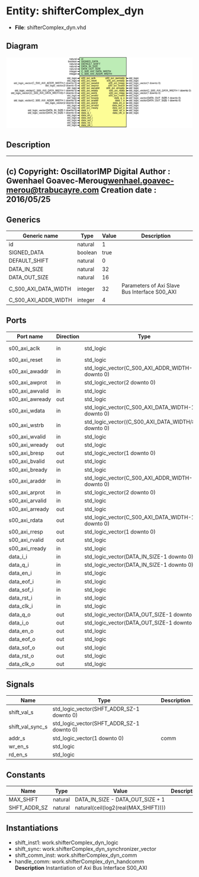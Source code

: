 # Entity: shifterComplex_dyn

- **File**: shifterComplex_dyn.vhd
## Diagram

![Diagram](shifterComplex_dyn.svg "Diagram")
## Description

-------------------------------------------------------------------------
 (c) Copyright: OscillatorIMP Digital
 Author : Gwenhael Goavec-Merou<gwenhael.goavec-merou@trabucayre.com>
 Creation date : 2016/05/25
-------------------------------------------------------------------------
## Generics

| Generic name         | Type    | Value | Description                                    |
| -------------------- | ------- | ----- | ---------------------------------------------- |
| id                   | natural | 1     |                                                |
| SIGNED_DATA          | boolean | true  |                                                |
| DEFAULT_SHIFT        | natural | 0     |                                                |
| DATA_IN_SIZE         | natural | 32    |                                                |
| DATA_OUT_SIZE        | natural | 16    |                                                |
| C_S00_AXI_DATA_WIDTH | integer | 32    | Parameters of Axi Slave Bus Interface S00_AXI  |
| C_S00_AXI_ADDR_WIDTH | integer | 4     |                                                |
## Ports

| Port name       | Direction | Type                                                  | Description      |
| --------------- | --------- | ----------------------------------------------------- | ---------------- |
| s00_axi_aclk    | in        | std_logic                                             | Wishbone signals |
| s00_axi_reset   | in        | std_logic                                             |                  |
| s00_axi_awaddr  | in        | std_logic_vector(C_S00_AXI_ADDR_WIDTH-1 downto 0)     |                  |
| s00_axi_awprot  | in        | std_logic_vector(2 downto 0)                          |                  |
| s00_axi_awvalid | in        | std_logic                                             |                  |
| s00_axi_awready | out       | std_logic                                             |                  |
| s00_axi_wdata   | in        | std_logic_vector(C_S00_AXI_DATA_WIDTH-1 downto 0)     |                  |
| s00_axi_wstrb   | in        | std_logic_vector((C_S00_AXI_DATA_WIDTH/8)-1 downto 0) |                  |
| s00_axi_wvalid  | in        | std_logic                                             |                  |
| s00_axi_wready  | out       | std_logic                                             |                  |
| s00_axi_bresp   | out       | std_logic_vector(1 downto 0)                          |                  |
| s00_axi_bvalid  | out       | std_logic                                             |                  |
| s00_axi_bready  | in        | std_logic                                             |                  |
| s00_axi_araddr  | in        | std_logic_vector(C_S00_AXI_ADDR_WIDTH-1 downto 0)     |                  |
| s00_axi_arprot  | in        | std_logic_vector(2 downto 0)                          |                  |
| s00_axi_arvalid | in        | std_logic                                             |                  |
| s00_axi_arready | out       | std_logic                                             |                  |
| s00_axi_rdata   | out       | std_logic_vector(C_S00_AXI_DATA_WIDTH-1 downto 0)     |                  |
| s00_axi_rresp   | out       | std_logic_vector(1 downto 0)                          |                  |
| s00_axi_rvalid  | out       | std_logic                                             |                  |
| s00_axi_rready  | in        | std_logic                                             |                  |
| data_i_i        | in        | std_logic_vector(DATA_IN_SIZE-1 downto 0)             | input            |
| data_q_i        | in        | std_logic_vector(DATA_IN_SIZE-1 downto 0)             |                  |
| data_en_i       | in        | std_logic                                             |                  |
| data_eof_i      | in        | std_logic                                             |                  |
| data_sof_i      | in        | std_logic                                             |                  |
| data_rst_i      | in        | std_logic                                             |                  |
| data_clk_i      | in        | std_logic                                             |                  |
| data_q_o        | out       | std_logic_vector(DATA_OUT_SIZE-1 downto 0)            | output           |
| data_i_o        | out       | std_logic_vector(DATA_OUT_SIZE-1 downto 0)            |                  |
| data_en_o       | out       | std_logic                                             |                  |
| data_eof_o      | out       | std_logic                                             |                  |
| data_sof_o      | out       | std_logic                                             |                  |
| data_rst_o      | out       | std_logic                                             |                  |
| data_clk_o      | out       | std_logic                                             |                  |
## Signals

| Name             | Type                                      | Description |
| ---------------- | ----------------------------------------- | ----------- |
| shift_val_s      | std_logic_vector(SHFT_ADDR_SZ-1 downto 0) |             |
| shift_val_sync_s | std_logic_vector(SHFT_ADDR_SZ-1 downto 0) |             |
| addr_s           | std_logic_vector(1 downto 0)              |  comm       |
| wr_en_s          | std_logic                                 |             |
|  rd_en_s         | std_logic                                 |             |
## Constants

| Name         | Type    | Value                                 | Description |
| ------------ | ------- | ------------------------------------- | ----------- |
| MAX_SHIFT    | natural |  DATA_IN_SIZE - DATA_OUT_SIZE + 1     |             |
| SHFT_ADDR_SZ | natural |  natural(ceil(log2(real(MAX_SHIFT)))) |             |
## Instantiations

- shift_inst1: work.shifterComplex_dyn_logic
- shift_sync: work.shifterComplex_dyn_synchronizer_vector
- shift_comm_inst: work.shifterComplex_dyn_comm
- handle_comm: work.shifterComplex_dyn_handcomm
</br>**Description**
 Instantiation of Axi Bus Interface S00_AXI

